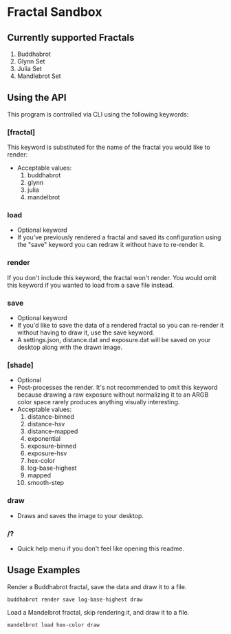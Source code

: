 # Fractal Sandbox
## Currently supported Fractals
1. Buddhabrot
2. Glynn Set
3. Julia Set
5. Mandlebrot Set
## Using the API
This program is controlled via CLI using the following keywords:
### [fractal]
This keyword is substituted for the name of the fractal you would like to render:
* Acceptable values:
  1. buddhabrot
  2. glynn
  3. julia
  4. mandelbrot
### load
* Optional keyword
* If you've previously rendered a fractal and saved its configuration using the "save" keyword you can redraw it without have to re-render it. 
### render
If you don't include this keyword, the fractal won't render. You would omit this keyword if you wanted to load from a save file instead. 
### save 
* Optional keyword
* If you'd like to save the data of a rendered fractal so you can re-render it without having to draw it, use the save keyword.
* A settings.json, distance.dat and exposure.dat will be saved on your desktop along with the drawn image.
### [shade]
* Optional
* Post-processes the render. It's not recommended to omit this keyword because drawing a raw exposure without normalizing it to an ARGB color space rarely produces anything visually interesting. 
* Acceptable values:
  1. distance-binned
  2. distance-hsv
  3. distance-mapped
  4. exponential
  5. exposure-binned
  6. exposure-hsv
  7. hex-color
  8. log-base-highest
  9. mapped
  10. smooth-step
### draw
* Draws and saves the image to your desktop.
### /?
* Quick help menu if you don't feel like opening this readme. 
## Usage Examples
Render a Buddhabrot fractal, save the data and draw it to a file.
```
buddhabrot render save log-base-highest draw
```
Load a Mandelbrot fractal, skip rendering it, and draw it to a file.
```
mandelbrot load hex-color draw
```
